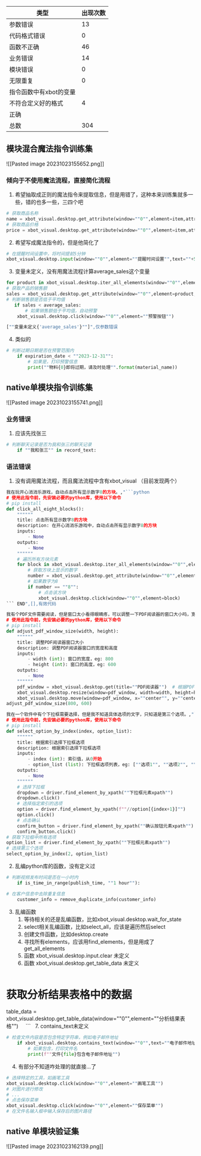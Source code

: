 | 类型                   | 出现次数 |
| ---------------------- | -------- |
| 参数错误               |   13       |
| 代码格式错误           |   0       |
| 函数不正确             |    46      |
| 业务错误               |    14      |
| 模块错误               | 0        |
| 无限重复               | 0        |
| 指令函数中有xbot的变量 |          |
| 不符合定义好的格式     |     4     |
| 正确                   |          |
| 总数                   |     304     |


## 模块混合魔法指令训练集
![[Pasted image 20231023155652.png]]

### 倾向于不使用魔法流程，直接简化流程
1. 希望抽取成正则的魔法指令来提取信息，但是用错了，这种本来训练集就多一些，错的也多一些，三四个吧
```python
# 获取商品名称
name = xbot_visual.desktop.get_attribute(window=""0"",element=item,attribute_name=""text"")
# 获取商品价格
price = xbot_visual.desktop.get_attribute(window=""0"",element=item,attribute_name=""text"")
```
2. 希望写成魔法指令的，但是他简化了
```python
# 在提醒时间设置中，将时间提前5分钟
xbot_visual.desktop.input(window=""0"",element=""提醒时间设置"",text=""+5"")
```
3. 变量未定义，没有用魔法流程计算average_sales这个变量
```python
for product in xbot_visual.desktop.iter_all_elements(window=""0"",element=""产品销售额""):
# 获取产品的销售额
sales = xbot_visual.desktop.get_attribute(window=""0"",element=product,attribute_name=""text"")
# 判断销售额是否低于平均值
   if sales < average_sales:
       # 如果销售额低于平均值，自动预警
	xbot_visual.desktop.click(window=""0"",element=""预警按钮"")

[""变量未定义{'average_sales'}""]",仅参数错误
```
4. 类似的
```python
# 判断过期日期是否在预警范围内
    if expiration_date < ""2023-12-31"":
        # 如果是，打印预警信息
        print(""物料{0}即将过期，请及时处理"".format(material_name))
```

## native单模块指令训练集
![[Pasted image 20231023155741.png]]
### 业务错误
1. 应该先找张三
```python
# 判断聊天记录是否为我和张三的聊天记录
    if ""我和张三"" in record_text:
```

### 语法错误
1. 没有调用魔法流程，而且魔法流程中含有xbot_visual （目前发现两个）
```python
我在玩开心消消乐游戏，自动点击所有显示数字8的方块。,"```python
# 使用此指令前，先安装必要的python库，使用以下命令
# pip install
def click_all_eight_blocks():
    """"""
    title: 点击所有显示数字8的方块
    description: 在开心消消乐游戏中，自动点击所有显示数字8的方块
    inputs:
        - None
    outputs:
        - None
    """"""
    # 遍历所有方块元素
    for block in xbot_visual.desktop.iter_all_elements(window=""0"",element=""方块""):
        # 获取方块上显示的数字
        number = xbot_visual.desktop.get_attribute(window=""0"",element=block,attribute_name=""text"")
        # 如果数字为8
        if number == ""8"":
            # 点击该方块
            xbot_visual.desktop.click(window=""0"",element=block)
``` END",[],有效代码
```
```python
我有个PDF文件需要阅读，但是窗口太小看得眼睛疼，可以调整一下PDF阅读器的窗口大小吗，宽度调整为800，高度调整为600。,"```python
# 使用此指令前，先安装必要的python库，使用以下命令
# pip install
def adjust_pdf_window_size(width, height):
    """"""
    title: 调整PDF阅读器窗口大小
    description: 调整PDF阅读器窗口的宽度和高度
    inputs:
        - width (int): 窗口的宽度，eg: 800
        - height (int): 窗口的高度，eg: 600
    outputs:
        - None
    """"""
    pdf_window = xbot_visual.desktop.get(title=""PDF阅读器"")  # 根据PDF阅读器的窗口标题修改
    xbot_visual.desktop.resize(window=pdf_window, width=width, height=height)
    xbot_visual.desktop.move(window=pdf_window, x=""center"", y=""center"")
adjust_pdf_window_size(800, 600)
```
```python
我在一个软件中有个下拉框需要选择，但是我不知道具体选项的文字，只知道是第三个选项。,"```python
# 使用此指令前，先安装必要的python库，使用以下命令
# pip install
def select_option_by_index(index, option_list):
    """"""
    title: 根据索引选择下拉框选项
    description: 根据索引选择下拉框选项
    inputs:
        - index (int): 索引值，从0开始
        - option_list (list): 下拉框选项列表，eg: [""选项1"", ""选项2"", ""选项3""]
    outputs:
        - None
    """"""
    # 选择下拉框
    dropdown = driver.find_element_by_xpath(""下拉框元素xpath"")
    dropdown.click()
    # 选择指定索引的选项
    option = driver.find_element_by_xpath(f""//option[{index+1}]"")
    option.click()
    # 点击确认
    confirm_button = driver.find_element_by_xpath(""确认按钮元素xpath"")
    confirm_button.click()
# 获取下拉框中所有选项
option_list = driver.find_element_by_xpath(""下拉框元素xpath"")
# 选择第三个选项
select_option_by_index(2, option_list)
```
2. 乱编python库的函数，没有定义过
```python
# 判断视频发布时间是否在一小时内
    if is_time_in_range(publish_time, ""1 hour""):
```
```python
# 在客户信息中去除重复信息
    customer_info = remove_duplicate_info(customer_info)
```
3. 乱编函数
	1. 等待相关的还是乱编函数，比如xbot_visual.desktop.wait_for_state
	2. select相关乱编函数，比如select_all，应该是遍历然后select
	3. 创建文件函数，比如desktop.create
	4. 寻找所有elements，应该用find_elements，但是用成了get_all_elements
	5. 函数 xbot_visual.desktop.input.clear 未定义
	6. 函数 xbot_visual.desktop.get_table_data 未定义
		```python
# 获取分析结果表格中的数据
table_data = xbot_visual.desktop.get_table_data(window=""0"",element=""分析结果表格"")
    ```
	  7. contains_text未定义
```python
# 检查文件内容是否包含特定字符串，例如电子邮件地址
    if xbot_visual.desktop.contains_text(window=""0"",text=""电子邮件地址""):
        # 如果包含，打印文件名
        print(f""文件{file}包含电子邮件地址"")
```
    
4. 有部分不知道咋处理的就直接...了
```python
# 选择特定的工具，如画笔工具
xbot_visual.desktop.click(window=""0"",element=""画笔工具"")
# 对图片进行修改
# ...
# 点击保存菜单
xbot_visual.desktop.click(window=""0"",element=""保存菜单"")
# 在文件名输入框中输入保存后的图片路径
```

## native 单模块验证集
![[Pasted image 20231023162139.png]]